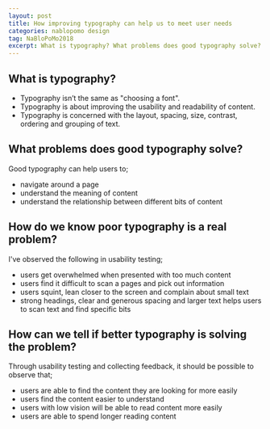 ```yaml
---
layout: post
title: How improving typography can help us to meet user needs
categories: nablopomo design
tag: NaBloPoMo2018
excerpt: What is typography? What problems does good typography solve? How do we know poor typography is a real problem?
---
```


## What is typography?
- Typography isn’t the same as "choosing a font".
- Typography is about improving the usability and readability of content.
- Typography is concerned with the layout, spacing, size, contrast, ordering and grouping of text.

## What problems does good typography solve?
Good typography can help users to;
- navigate around a page
- understand the meaning of content
- understand the relationship between different bits of content

## How do we know poor typography is a real problem?
I've observed the following in usability testing;
- users get overwhelmed when presented with too much content
- users find it difficult to scan a pages and pick out information
- users squint, lean closer to the screen and complain about small text
- strong headings, clear and generous spacing and larger text helps users to scan text and find specific bits

## How can we tell if better typography is solving the problem?
Through usability testing and collecting feedback, it should be possible to observe that;
- users are able to find the content they are looking for more easily
- users find the content easier to understand
- users with low vision will be able to read content more easily
- users are able to spend longer reading content
